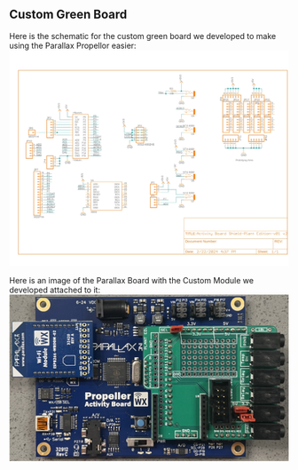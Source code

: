 ## Custom Green Board

Here is the schematic for the custom green board we developed to make using the Parallax Propellor easier: 
![Custom Green Board](../images/book/hardware/custom_board.jpg)

Here is an image of the Parallax Board with the Custom Module we developed attached to it:
![Custom Board on Parallax Board](../images/book/hardware/custom_board_attached.png)